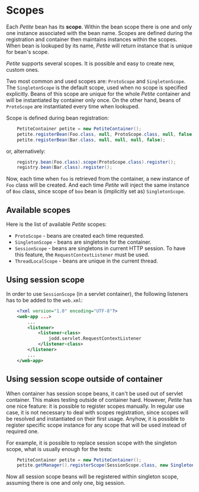 # Scopes

Each *Petite* bean has its **scope**. Within the bean scope there is one and only one instance associated with the bean name. Scopes are defined during the registration and container then maintains instances within the scopes. When bean is lookuped by its name, *Petite* will return instance that is unique for bean's scope.

*Petite* supports several scopes. It is possible and easy to create new, custom ones.

Two most common and used scopes are: `ProtoScope` and `SingletonScope`. The `SingletonScope` is the default scope, used when no scope is specified explicitly. Beans of this scope are unique for the whole *Petite* container and will be instantiated by container only once. On the other hand, beans of `ProtoScope` are instantiated every time when lookuped.

Scope is defined during bean registration:

~~~~~ java
    PetiteContainer petite = new PetiteContainer();
    petite.registerBean(Foo.class, null, ProtoScope.class, null, false);
    petite.registerBean(Bar.class, null, null, null, false);
~~~~~

or, alternatively:

~~~~~ java
    registry.bean(Foo.class).scope(ProtoScope.class).register();
    registry.bean(Bar.class).register();
~~~~~

Now, each time when `foo` is retrieved from the container, a new
instance of `Foo` class will be created. And each time *Petite* will
inject the same instance of `Boo` class, since scope of `boo` bean is
(implicitly set as) `SingletonScope`.

## Available scopes

Here is the list of available *Petite* scopes:

+ `ProtoScope` - beans are created each time requested.
+ `SingletonScope` - beans are singletons for the container.
+ `SessionScope` - beans are singletons in current HTTP session. To have this feature, the `RequestContextListener` must be used.
+ `ThreadLocalScope` - beans are unique in the current thread.


## Using session scope

In order to use `SessionScope` (in a servlet container), the
following listeners has to be added to the `web.xml`:

~~~~~ xml
    <?xml version="1.0" encoding="UTF-8"?>
    <web-app ...>
    	...
    	<listener>
    		<listener-class>
                jodd.servlet.RequestContextListener
            </listener-class>
    	</listener>
    	...
    </web-app>
~~~~~

## Using session scope outside of container

When container has session scope beans, it can't be used out of servlet container. This makes testing outside of container hard. However, *Petite* has one nice feature: it is possible to register scopes manually. In regular use case, it is not necessary to deal with scopes registration, since scopes will be resolved and instantiated on their first usage. Anyhow, it is possible to register specific scope instance for any scope that will be used instead of required one.

For example, it is possible to replace session scope with the singleton scope, what is usually enough for the tests:

~~~~~ java
    PetiteContainer petite = new PetiteContainer();
    petite.getManager().registerScope(SessionScope.class, new SingletonScope());
~~~~~

Now all session scope beans will be registered within singleton scope, assuming there is one and only one, big session.
